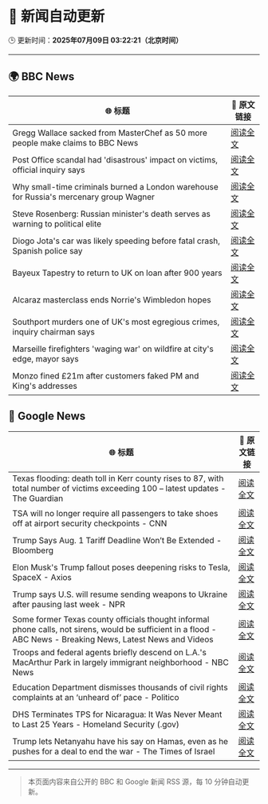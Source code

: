 # 🧠 新闻自动更新

🕒 更新时间：**2025年07月09日 03:22:21（北京时间）**

---

## 🌍 BBC News

| 🌐 标题 | 🔗 原文链接 |
|--------|-------------|
| Gregg Wallace sacked from MasterChef as 50 more people make claims to BBC News | [阅读全文](https://www.bbc.com/news/articles/cewgz0qw77lo) |
| Post Office scandal had 'disastrous' impact on victims, official inquiry says | [阅读全文](https://www.bbc.com/news/articles/cz9k4lvg77lo) |
| Why small-time criminals burned a London warehouse for Russia's mercenary group Wagner | [阅读全文](https://www.bbc.com/news/articles/czjkke22gv9o) |
| Steve Rosenberg: Russian minister's death serves as warning to political elite | [阅读全文](https://www.bbc.com/news/articles/c0l49310z2go) |
| Diogo Jota's car was likely speeding before fatal crash, Spanish police say | [阅读全文](https://www.bbc.com/news/articles/cn4l1n45l1xo) |
| Bayeux Tapestry to return to UK on loan after 900 years | [阅读全文](https://www.bbc.com/news/articles/c14ev1z6d5go) |
| Alcaraz masterclass ends Norrie's Wimbledon hopes | [阅读全文](https://www.bbc.com/sport/tennis/articles/ckg3d02j8xlo) |
| Southport murders one of UK's most egregious crimes, inquiry chairman says | [阅读全文](https://www.bbc.com/news/articles/cg5zmlvlrn4o) |
| Marseille firefighters 'waging war' on wildfire at city's edge, mayor says | [阅读全文](https://www.bbc.com/news/articles/cp8mz44j6n6o) |
| Monzo fined £21m after customers faked PM and King's addresses | [阅读全文](https://www.bbc.com/news/articles/cqjqgxzz8gjo) |

## 📰 Google News

| 🌐 标题 | 🔗 原文链接 |
|--------|-------------|
| Texas flooding: death toll in Kerr county rises to 87, with total number of victims exceeding 100 – latest updates - The Guardian | [阅读全文](https://news.google.com/rss/articles/CBMivgFBVV95cUxQSFhiblIxM1ZnLUdrM1pJd0NqMmlJUVVxT1lKUkxOVjRkaTNNNlRRc19IM1lKRVFNWmtaTHFXRTFmdzZ4VFBEWU1WUDBFTWJ2V3FtQm5ISU5uVnZFcFQyY3p5VnJBcDB4YUhWUmY2TUZoQUVZY3RYT0Jka3FMa21yai1VNzEyNWxwSG1GQlV0WXdvek1qTDVnT19Fa1JYT2J2VGUtSlpQYmtqRGl5WVpDbnFmbWptYXpMMWZrMk5R?oc=5) |
| TSA will no longer require all passengers to take shoes off at airport security checkpoints - CNN | [阅读全文](https://news.google.com/rss/articles/CBMid0FVX3lxTE9kN1hCVlVUX3Z4V2xDdmkzbklCVTNiZTVTUXRkRzE3R1huQVBWYUlWaFhwTnQ5bUhDMXRzcGdHX1hYTjBRSkN6YkNrY2JCdWhacENpZjV4a0x4Y2JBanVGLW1yVENvVWd4YmpxQ1RjcTlmQ2JGOEYw0gF8QVVfeXFMT3BQN1Z5MmlvRnlDTy1vTjN1V1FlemUyaVFXQWhfNTJHZG1NYW5Wbmc2VU1rN2Y5dllYckRieHNVdU9NRXdzZFI1TDZHcFAwdUlwMU9id2tqWi12ekg5QVVPN1NKb0Q0a3NLMnV0Wnk2ZldMMkNpdVRpWjlWWQ?oc=5) |
| Trump Says Aug. 1 Tariff Deadline Won’t Be Extended - Bloomberg | [阅读全文](https://news.google.com/rss/articles/CBMiqwFBVV95cUxNSjY2UFMwSFJaR2ktQldGTHFpVEFxUm9seXBaVWRTdER1dVJkeEs3ZEJ4bUJSOHVYREpfSGFnLXRlb19DdlViYUpKV21PWnNMLUkyVkhPclV6REx2Z2pvMzlxdjNkN3VNVmpSam9QRFFQSWpXZk9HNUNIVFFYRWM1X2VJbjU2MFIxVTBJNDdWRGYtU1BNXy10ZmNHMXh3ZGNrTUcxa2xOc0pkNGs?oc=5) |
| Elon Musk's Trump fallout poses deepening risks to Tesla, SpaceX - Axios | [阅读全文](https://news.google.com/rss/articles/CBMid0FVX3lxTFBvWEJaSXJISDJLSkhSSnFtaFQwSlFEOWQ1NTg5MHd2TzRhZi0wZ1ZoYVZIVE9lYVV6Y2dobDBhdDVIdXNFSUlFLWhWZXA4bUNoNGV1NlNLTmNRVjQzS0dHN0FJS1J5cUd6ZGhNeG92XzlZU1Z4MFFz?oc=5) |
| Trump says U.S. will resume sending weapons to Ukraine after pausing last week - NPR | [阅读全文](https://news.google.com/rss/articles/CBMijwFBVV95cUxPOTlnUDZwY185b2M1eXdXeEhQbU5pNUN1cThaUjFFcDF4bjJoQmFoRHVOVWpOQ2Y0UEMybnRNTnU5MUtaRG9pekFBRzR6M0hLY016NlZuanJ4ZzNxRk5aRlBoZXJHSmhJZ0xXSzFTQkR1OWN6djJBXzR2TWEyZC1RMFNWc0pRc0kwMnhSbEZlNA?oc=5) |
| Some former Texas county officials thought informal phone calls, not sirens, would be sufficient in a flood - ABC News - Breaking News, Latest News and Videos | [阅读全文](https://news.google.com/rss/articles/CBMipgFBVV95cUxQZkVRdmsxQy04Z05faFhYRk55Tnpvc1VNb0ZtbDdKTlN5V2hQdkJOeWJFNjRlQkxZZ2lQRkJ2bGRFU3psOXNiRDZUaFM3UnZtcG5xaTNhYmNrcFRrWkhEcnJnM280NWxmNDlaS1drN1ZxVmFDTUZpOXdqd1Y3c1I0T3dsRG4xUlluZUNMc0RtcHp2U1VMYUkzNmhTa2luWUZTcHc1dnpB0gGrAUFVX3lxTFBfei0yWFNnVk1vRlhJQjEtUzVKOGN5aXNxdk44TGFkSm0tTlJpN1BTaHlTOExrV29FcUhlWGRmTjE1N19pbEhta21Qb2Z3LVVuemhhbjM2Vl9YMzNOREZEdFNTMUFtNUFfd1UtZ2JBRHVELXczaHpOZTlISjNvSG5IdU1OOGZwUTlNY2EwTTBnU1JlVWxiYnBzZ2RlRU5fOWs1eHFvNVZCLXJIOA?oc=5) |
| Troops and federal agents briefly descend on L.A.'s MacArthur Park in largely immigrant neighborhood - NBC News | [阅读全文](https://news.google.com/rss/articles/CBMiugFBVV95cUxPMGg1TkI2bTFPbHZST3dCMFBMc2llWk9UVlVuek5neDM1aTJiLW9HY2lrMGVWU3VIRjVHWkJjMUlEMWxTMGN1Vzk1aXBzQ3pqLVdCZ2xycUZPY3V6Y0k3dktQSHQ4X1pVY0NpTVl6Y3R1Yy10ZUxTTWlfcmg2NGNsUkR1ZXdObUdTOThReHhYQWJsa2NQRUl3SHZtcUtFZndoWEYxa1VtYlFHanlKcmc5WWlOSHpLWUdYVEHSAVZBVV95cUxQYy03aU5QbWd5U3NtajBaY2E3Z1J4dk1zTUl1MUJTYUxWcjVKc2ZOVGJ4dEVnWXdjOWpaZVZZWjVsWmhDTVdJWmdHSW40QkFsc3h3WWlNZw?oc=5) |
| Education Department dismisses thousands of civil rights complaints at an ‘unheard of’ pace - Politico | [阅读全文](https://news.google.com/rss/articles/CBMi2AFBVV95cUxNdWg5NlhaRnhUMHdkTXdRWlNkNXJhdjhpMnpaUmFzVHBkOXd4MlhDQUlUTFU5ZXJ2aWo2V3VUTUVuZjM0QVp3ZGdhUmZKNWhKMXUzMDVuTG1RQlVxeUgzYzBNdWI3Q3pEVWNPRV81NDhONnVkR0tJWURuSmEyc0ctQUhMeG53azVEYzRoMXhETmNhdEE2MEtZRE0tT3dFRWZqRHlPVWJCR0JQVnRhM3prRERXeDVUT3hhbUJjbDg4YzlfTm4tMlZoRGJDNXhRS3FFbDNaMndERVk?oc=5) |
| DHS Terminates TPS for Nicaragua: It Was Never Meant to Last 25 Years - Homeland Security (.gov) | [阅读全文](https://news.google.com/rss/articles/CBMingFBVV95cUxPVlRBc19FMnpNcjlIWUoyS3RKR19GdXlTUUdHTURuNUtaOVk2RE9vX2M0U3N6OEpaOHY2RWV5MHBkSGRJck5CQ2xPUGdsVnBkSXZya3BMazJ5OWFXS1I0SkowN01WMWpRcW5hSUJka19Ma0xES3pvM3YtX19kaDRDVXh3dHJCNDV6VTgwcFVxOU5Pa2lKdGxlTGxkTzVSZw?oc=5) |
| Trump lets Netanyahu have his say on Hamas, even as he pushes for a deal to end the war - The Times of Israel | [阅读全文](https://news.google.com/rss/articles/CBMiuAFBVV95cUxOLVNXX2hlQng3Qzg5YnE2NndFZHh1UjduZ2l3eEgydm8wSllFOTU1Q2tjQWtTWkU0SE5oeFNtOVRpd0w3MWRKU0RtN2JfeFdzVm5lZG9xblV0a1ZFWExoclpEZElMNFY2bHFUdHFfRGpPYS0wT2wxd3lfSHJ4Ul9BcG1qUWJVSktUMVBjMnRhQlJKdGNPaDJXZWY3WFNYbTMtV09hYWpJcUg2Q0FQcnlKVUhpY2FzblV00gG-AUFVX3lxTE5UbGdsT0NBN0RyeGgzaGExUGxMbnNLRG9yaF9Td0xQUWdjSVdDYUgzZldHVnBDc3h2UzZadUhpRFZNUmF2a29yZDAyMG9Hemc3MWo3S1pNb1Bfbm1oajFnSGRSdERydm9LWWxZZENwb0s4NGFmQUsyNnF0d3hwSXd4Y2ZncVZNeDktc0dONTNQMnJQNGl5M1hJNDVub1BrbnFCMUlJQWNVTEJJdUpSbGdPSEJ1X09KNlk0bnZwU0E?oc=5) |

---
> 本页面内容来自公开的 BBC 和 Google 新闻 RSS 源，每 10 分钟自动更新。